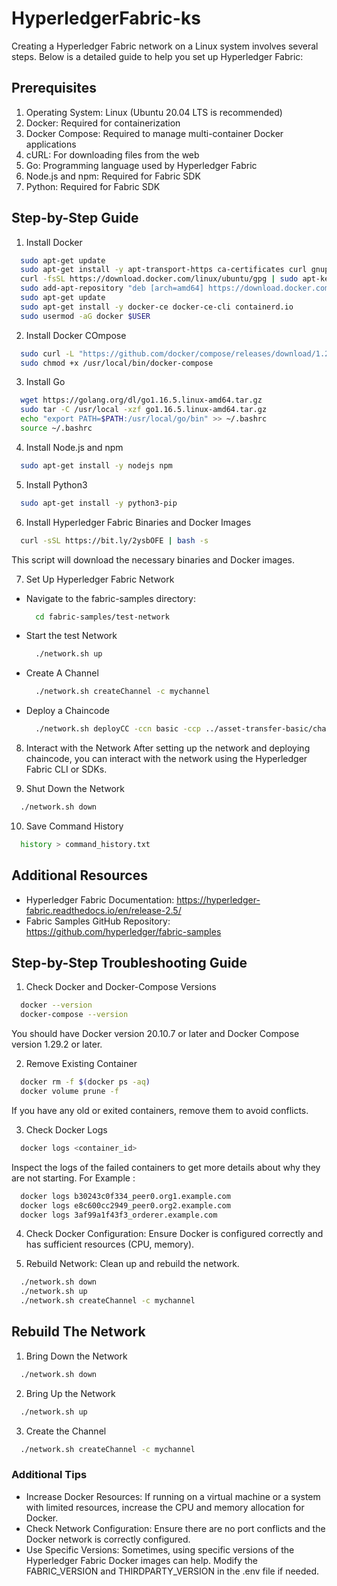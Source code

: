 # HyperledgerFabric-ks

Creating a Hyperledger Fabric network on a Linux system involves several steps. Below is a detailed guide to help you set up Hyperledger Fabric:
## Prerequisites
1. Operating System: Linux (Ubuntu 20.04 LTS is recommended)
2. Docker: Required for containerization
3. Docker Compose: Required to manage multi-container Docker applications
4. cURL: For downloading files from the web
5. Go: Programming language used by Hyperledger Fabric
6. Node.js and npm: Required for Fabric SDK
7. Python: Required for Fabric SDK

## Step-by-Step Guide
1. Install Docker
```bash
  sudo apt-get update
  sudo apt-get install -y apt-transport-https ca-certificates curl gnupg-agent software-properties-common
  curl -fsSL https://download.docker.com/linux/ubuntu/gpg | sudo apt-key add -
  sudo add-apt-repository "deb [arch=amd64] https://download.docker.com/linux/ubuntu $(lsb_release -cs) stable"
  sudo apt-get update
  sudo apt-get install -y docker-ce docker-ce-cli containerd.io
  sudo usermod -aG docker $USER
```

2. Install Docker COmpose
```bash
  sudo curl -L "https://github.com/docker/compose/releases/download/1.29.2/docker-compose-$(uname -s)-$(uname -m)" -o /usr/local/bin/docker-compose
  sudo chmod +x /usr/local/bin/docker-compose
```

3. Install Go
```bash
  wget https://golang.org/dl/go1.16.5.linux-amd64.tar.gz
  sudo tar -C /usr/local -xzf go1.16.5.linux-amd64.tar.gz
  echo "export PATH=$PATH:/usr/local/go/bin" >> ~/.bashrc
  source ~/.bashrc
```

4. Install Node.js and npm
```bash
  sudo apt-get install -y nodejs npm
```

5. Install Python3
```bash
  sudo apt-get install -y python3-pip
```

6. Install Hyperledger Fabric Binaries and Docker Images
```bash
  curl -sSL https://bit.ly/2ysbOFE | bash -s
```
This script will download the necessary binaries and Docker images.

7. Set Up Hyperledger Fabric Network
  - Navigate to the fabric-samples directory:
    ```bash
      cd fabric-samples/test-network
    ```
  - Start the test Network
    ```bash
      ./network.sh up
    ```
  - Create A Channel
    ```bash
      ./network.sh createChannel -c mychannel
    ```
  - Deploy a Chaincode
    ```bash
      ./network.sh deployCC -ccn basic -ccp ../asset-transfer-basic/chaincode-go -ccl go
    ```
    
8. Interact with the Network
After setting up the network and deploying chaincode, you can interact with the network using the Hyperledger Fabric CLI or SDKs.

9. Shut Down the Network
```bash
  ./network.sh down
```

10. Save Command History
```bash
  history > command_history.txt
```

## Additional Resources
- Hyperledger Fabric Documentation: https://hyperledger-fabric.readthedocs.io/en/release-2.5/
- Fabric Samples GitHub Repository: https://github.com/hyperledger/fabric-samples

## Step-by-Step Troubleshooting Guide
1. Check Docker and Docker-Compose Versions
```bash
  docker --version
  docker-compose --version
```
You should have Docker version 20.10.7 or later and Docker Compose version 1.29.2 or later.

2. Remove Existing Container
```bash
  docker rm -f $(docker ps -aq)
  docker volume prune -f
```
If you have any old or exited containers, remove them to avoid conflicts.

3. Check Docker Logs
```bash
  docker logs <container_id>
```
Inspect the logs of the failed containers to get more details about why they are not starting.
For Example :
```bash
  docker logs b30243c0f334_peer0.org1.example.com
  docker logs e8c600cc2949_peer0.org2.example.com
  docker logs 3af99a1f43f3_orderer.example.com
```

4. Check Docker Configuration: Ensure Docker is configured correctly and has sufficient resources (CPU, memory).

5. Rebuild Network: Clean up and rebuild the network.
```bash
  ./network.sh down
  ./network.sh up
  ./network.sh createChannel -c mychannel
```

## Rebuild The Network
1. Bring Down the Network
```bash
  ./network.sh down
```

2. Bring Up the Network
```bash
  ./network.sh up
```

3. Create the Channel
```bash
  ./network.sh createChannel -c mychannel
```

### Additional Tips
- Increase Docker Resources: If running on a virtual machine or a system with limited resources, increase the CPU and memory allocation for Docker.
- Check Network Configuration: Ensure there are no port conflicts and the Docker network is correctly configured.
- Use Specific Versions: Sometimes, using specific versions of the Hyperledger Fabric Docker images can help. Modify the FABRIC_VERSION and THIRDPARTY_VERSION in the .env file if needed.
 


